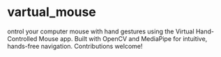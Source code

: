 # vartual_mouse
ontrol your computer mouse with hand gestures using the Virtual Hand-Controlled Mouse app. Built with OpenCV and MediaPipe for intuitive, hands-free navigation. Contributions welcome!
